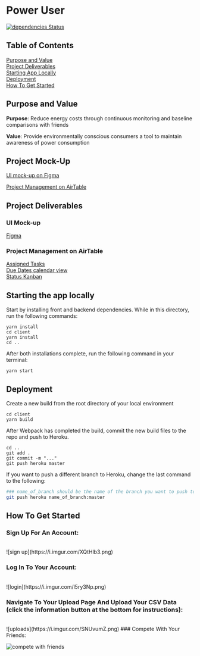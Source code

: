 # Power User

[![dependencies Status](https://david-dm.org/albertyu1027/PowerUser/status.svg)](https://david-dm.org/albertyu1027/PowerUser)

## Table of Contents

[Purpose and Value](#purpose-and-value)<br />
[Project Deliverables](#project-deliverables)<br />
[Starting App Locally](#starting-the-app-locally)<br />
[Deployment](#deployment)<br />
[How To Get Started](#how-to-get-started)<br />

## Purpose and Value

**Purpose**: Reduce energy costs through continuous monitoring and baseline comparisons with friends

**Value**: Provide environmentally conscious consumers a tool to maintain awareness of power consumption

## Project Mock-Up

[UI mock-up on Figma](https://www.figma.com/file/G8MpnNnitPiCGptAVdmXiZUz/Power-User)

[Project Management on AirTable](https://airtable.com/shrzxX9mCGg3EONkc/tblQ3GATbXly6c342)

## Project Deliverables

### UI Mock-up

[Figma](https://www.figma.com/file/G8MpnNnitPiCGptAVdmXiZUz/Power-User)

### Project Management on AirTable

[Assigned Tasks](https://airtable.com/shrzxX9mCGg3EONkc/tblQ3GATbXly6c342)<br />
[Due Dates calendar view](https://airtable.com/shrCMTMPGnggWSeEo)<br />
[Status Kanban](https://airtable.com/shrnQGYnws5jOAAsY)

## Starting the app locally

Start by installing front and backend dependencies. While in this directory, run the following commands:

```
yarn install
cd client
yarn install
cd ..
```

After both installations complete, run the following command in your terminal:

```
yarn start
```

## Deployment

Create a new build from the root directory of your local environment

```
cd client
yarn build
```

After Webpack has completed the build, commit the new build files to the repo and push to Heroku.

```
cd ..
git add .
git commit -m "..."
git push heroku master
```

If you want to push a different branch to Heroku, change the last command to the following:

```bash
### name_of_branch should be the name of the branch you want to push to Heroku.
git push heroku name_of_branch:master
```

## How To Get Started

### Sign Up For An Account:

   <br />
   ![sign up](https://i.imgur.com/XQtHlb3.png)

### Log In To Your Account:

   <br />
   ![login](https://i.imgur.com/l5ry3Np.png)

### Navigate To Your Upload Page And Upload Your CSV Data (click the information button at the bottom for instructions):

   <br />
   <!-- ![uploads](https://i.imgur.com/E4vfa0S.png) -->
    ![uploads](https://i.imgur.com/SNUvumZ.png)
### Compete With Your Friends:

   <br />

![compete with friends](https://i.imgur.com/SNUvumZ.png)
